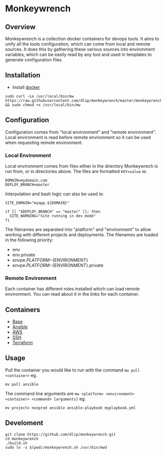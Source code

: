 # Monkeywrench

## Overview

Monkeywrench is a collection docker containers for devops tools. It aims to unify all the tools configuration, which can come from local and remote sources. It does this by gathering these various sources into environment variables, which can be easily read by any tool and used in templates to generate configuration files.

## Installation

- Install [docker](https://docs.docker.com/engine/installation/)

```
sudo curl -Lo /usr/local/bin/mw https://raw.githubusercontent.com/dlip/monkeywrench/master/monkeywrench.sh && sudo chmod +x /usr/local/bin/mw
```

## Configuration

Configuration comes from "local environment" and "remote environment". Local environment is read before remote environment so it can be used when requesting remote environment.

### Local Environment

Local environment comes from files either in the directory Monkeywrech is run from, or in directories above. The files are formatted `KEY=value` ie: 

```
DOMAIN=mydomain.com
DEPLOY_BRANCH=master
```

Interpolation and bash logic can also be used ie:

```
SITE_DOMAIN="myapp.${DOMAIN}"

if [[ "$DEPLOY_BRANCH" == "master" ]]; then
  SITE_WARNING="Site running in dev mode"
fi
```

The filenames are separated into "platform" and "environment" to allow working with different projects and deployments. The filenames are loaded in the following priority:

- env
- env.private
- envpe.${PLATFORM}-${ENVIRONMENT}
- envpe.${PLATFORM}-${ENVIRONMENT}.private

### Remote Environment

Each container has different roles installed which can load remote environment. You can read about it in the links for each container.

## Containers

- [Base](https://github.com/dlip/monkeywrench/blob/master/docs/base.md)
- [Ansible](https://github.com/dlip/monkeywrench/blob/master/docs/ansible.md)
- [AWS](https://github.com/dlip/monkeywrench/blob/master/docs/aws.md)
- [SSH](https://github.com/dlip/monkeywrench/blob/master/docs/ssh.md)
- [Terraform](https://github.com/dlip/monkeywrench/blob/master/docs/terraform.md)

## Usage

Pull the container you would like to run with the command `mw pull <container>` eg.

```
mv pull ansible
```

The command line arguments are `mw <platform> <environment> <container> <command> [arguments]` eg.

```
mv projectx nonprod ansible ansible-playbook myplaybook.yml
```

## Develoment

```
git clone https://github.com/dlip/monkeywrench.git
cd monkeywrench
./build.sh
sudo ln -s $(pwd)/monkeywrench.sh /usr/bin/mwd
```


